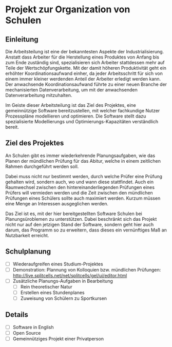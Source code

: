 # Projekt zur Organization von Schulen
## Einleitung
Die Arbeitsteilung ist eine der bekanntesten Aspekte der Industrialisierung.
Anstatt dass Arbeiter für die Herstellung eines Produktes von Anfang bis zum Ende zuständig sind,
spezialisieren sich Arbeiter stattdessen mehr auf Teile der Wertschöpfungskette.
Mit der damit höheren Produktivität geht ein erhöhter Koordinationsaufwand einher,
da jeder Arbeitsschritt für sich von einem immer kleiner werdenden Anteil der Arbeiter erledigt werden kann.
Der anwachsende Koordinationsaufwand führte zu einer neuen Branche der mechanisierten Datenverarbeitung,
um mit der anwachsenden Datenverarbeitung mitzuhalten.

Im Geiste dieser Arbeitsteilung ist das Ziel des Projektes, eine gemeinnützige Software bereitzustellen,
mit welcher fachkundige Nutzer Prozesspläne modellieren und optimieren. 
Die Software stellt dazu spezialisierte Modellierungs und Optimierungs-Kapazitäten verständlich bereit.
## Ziel des Projektes
An Schulen gibt es immer wiederkehrende Planungsaufgaben,
wie das Planen der mündlichen Prüfung für das Abitur,
welche in einem zeitlichen Rahmen durchgeführt werden soll.

Dabei muss nicht nur bestimmt werden,
durch welche Prüfer eine Prüfung gehalten wird,
sondern auch, wo und wann diese stattfindet.
Auch ein Raumwechsel zwischen den hintereinanderliegenden Prüfungen eines Prüfers will vermieden werden und
die Zeit zwischen den mündlichen Prüfungen eines Schülers sollte auch maximiert werden.
Kurzum müssen eine Menge an Interessen ausgeglichen werden.

Das Ziel ist es, mit der hier bereitgestellten Software Schulen bei Planungsüroblemen zu unterstützen.
Dabei beschränkt sich das Projekt nicht nur auf den jetzigen Stand der Software,
sondern geht hier auch darum, das Programm so zu erweitern,
dass dieses ein vernünftiges Maß an Nutzbarkeit erreicht.
## Schulplanung
* [ ] Wiederaufgreifen eines Studium-Projektes
* [ ] Demonstration: Plannung von Kolloquien bzw. mündlichen Prüfungen: http://live.splitcells.net/net/splitcells/gel/ui/editor.html
* [ ] Zusätzliche Planungs-Aufgaben in Bearbeitung
    * [ ] Rein theoretischer Natur
    * [ ] Erstellen eines Stundenplanes
    * [ ] Zuweisung von Schülern zu Sportkursen
## Details
* [ ] Software in English
* [ ] Open Source
* [ ] Gemeinnütziges Projekt einer Privatperson